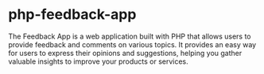 ﻿# php-feedback-app
The Feedback App is a web application built with PHP that allows users to provide feedback and comments on various topics. It provides an easy way for users to express their opinions and suggestions, helping you gather valuable insights to improve your products or services.
